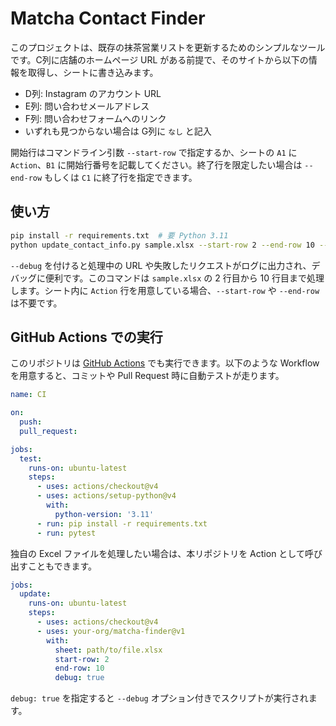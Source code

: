 # Matcha Contact Finder

このプロジェクトは、既存の抹茶営業リストを更新するためのシンプルなツールです。C列に店舗のホームページ URL がある前提で、そのサイトから以下の情報を取得し、シートに書き込みます。

- D列: Instagram のアカウント URL
- E列: 問い合わせメールアドレス
- F列: 問い合わせフォームへのリンク
- いずれも見つからない場合は G列に `なし` と記入

開始行はコマンドライン引数 `--start-row` で指定するか、シートの `A1` に `Action`、`B1` に開始行番号を記載してください。終了行を限定したい場合は `--end-row` もしくは `C1` に終了行を指定できます。

## 使い方

```bash
pip install -r requirements.txt  # 要 Python 3.11
python update_contact_info.py sample.xlsx --start-row 2 --end-row 10 --debug
```

`--debug` を付けると処理中の URL や失敗したリクエストがログに出力され、デバッグに便利です。このコマンドは `sample.xlsx` の 2 行目から 10 行目まで処理します。シート内に `Action` 行を用意している場合、`--start-row` や `--end-row` は不要です。

## GitHub Actions での実行

このリポジトリは [GitHub Actions](https://docs.github.com/actions) でも実行できます。以下のような Workflow を用意すると、コミットや Pull Request 時に自動テストが走ります。

```yaml
name: CI

on:
  push:
  pull_request:

jobs:
  test:
    runs-on: ubuntu-latest
    steps:
      - uses: actions/checkout@v4
      - uses: actions/setup-python@v4
        with:
          python-version: '3.11'
      - run: pip install -r requirements.txt
      - run: pytest
```

独自の Excel ファイルを処理したい場合は、本リポジトリを Action として呼び出すこともできます。

```yaml
jobs:
  update:
    runs-on: ubuntu-latest
    steps:
      - uses: actions/checkout@v4
      - uses: your-org/matcha-finder@v1
        with:
          sheet: path/to/file.xlsx
          start-row: 2
          end-row: 10
          debug: true
```

`debug: true` を指定すると `--debug` オプション付きでスクリプトが実行されます。
